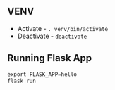 ## VENV

- Activate - `. venv/bin/activate`
- Deactivate - `deactivate`

## Running Flask App

```py
export FLASK_APP=hello
flask run
```
